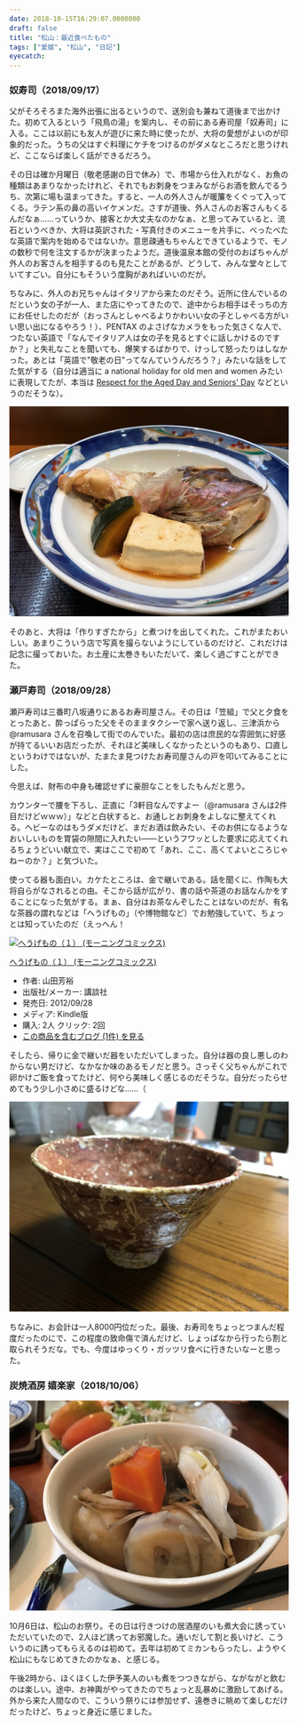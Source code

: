```yaml
---
date: 2018-10-15T16:29:07.0000000
draft: false
title: "松山：最近食べたもの"
tags: ["愛媛", "松山", "日記"]
eyecatch: 
---
```


<div class="section">
<h3>奴寿司（2018/09/17）</h3>
<p>父がそろそろまた海外出張に出るというので、送別会も兼ねて道後まで出かけた。初めて入るという「飛鳥の湯」を案内し、その前にある寿司屋「奴寿司」に入る。ここは以前にも友人が遊びに来た時に使ったが、大将の愛想がよいのが印象的だった。うちの父はすぐ料理にケチをつけるのがダメなところだと思うけれど、ここならば楽しく話ができるだろう。</p><p>その日は確か月曜日（敬老感謝の日で休み）で、市場から仕入れがなく、お魚の種類はあまりなかったけれど、それでもお刺身をつまみながらお酒を飲んでるうち、次第に場も温まってきた。すると、一人の外人さんが暖簾をくぐって入ってくる。ラテン系の鼻の高いイケメンだ。さすが道後、外人さんのお客さんもくるんだなぁ……っていうか、接客とか大丈夫なのかなぁ、と思ってみていると、流石というべきか、大将は英訳された・写真付きのメニューを片手に、べったべたな英語で案内を始めるではないか。意思疎通もちゃんとできているようで、モノの数秒で何を注文するかが決まったようだ。道後温泉本館の受付のおばちゃんが外人のお客さんを相手するのも見たことがあるが、どうして、みんな堂々としていてすごい。自分にもそういう度胸があればいいのだが。</p><p>ちなみに、外人のお兄ちゃんはイタリアから来たのだそう。近所に住んでいるのだという女の子が一人、また店にやってきたので、途中からお相手はそっちの方にお任せしたのだが（おっさんとしゃべるよりかわいい女の子としゃべる方がいい思い出になるやろう！）、PENTAX のよさげなカメラをもった気さくな人で、つたない英語で「なんでイタリア人は女の子を見るとすぐに話しかけるのですか？」と失礼なことを聞いても、爆笑するばかりで、けっして怒ったりはしなかった。あとは「英語で"敬老の日"ってなんていうんだろう？」みたいな話をしてた気がする（自分は適当に a national holiday for old men and women みたいに表現してたが、本当は <a href="https://eikaiwa.dmm.com/uknow/questions/13226/">Respect for the Aged Day and Seniors&#39; Day</a> などというのだそうな）。</p><p><span itemscope itemtype="http://schema.org/Photograph"><img src="20181015153910.png" alt="f:id:daruyanagi:20181015153910p:plain" title="f:id:daruyanagi:20181015153910p:plain" class="hatena-fotolife" itemprop="image"></span></p><p>そのあと、大将は「作りすぎたから」と煮つけを出してくれた。これがまたおいしい。あまりこういう店で写真を撮らないようにしているのだけど、これだけは記念に撮っておいた。お土産に太巻きもいただいて、楽しく過ごすことができた。</p>

</div>
<div class="section">
<h3>瀬戸寿司（2018/09/28）</h3>
<p>瀬戸寿司は三番町八坂通りにあるお寿司屋さん。その日は「笠組」で父と夕食をとったあと、酔っぱらった父をそのままタクシーで家へ送り返し、三津浜から @ramusara さんを召喚して街でのんでいた。最初の店は庶民的な雰囲気に好感が持てるいいお店だったが、それほど美味しくなかったというのもあり、口直しというわけではないが、たまたま見つけたお寿司屋さんの戸を叩いてみることにした。</p><p>今思えば、財布の中身も確認せずに豪胆なことをしたもんだと思う。</p><p>カウンターで腰を下ろし、正直に「3軒目なんですよー（@ramusara さんは2件目だけどｗｗｗ）」などと白状すると、お通しとお刺身をよしなに整えてくれる。ヘビーなのはもうダメだけど、まだお酒は飲みたい、そのお供になるようなおいしいものを胃袋の隙間に入れたい――というフワッとした要求に応えてくれるちょうどいい献立で、実はここで初めて「あれ、ここ、高くてよいところじゃねーのか？」と気づいた。</p><p>使ってる器も面白い。カケたところは、金で継いである。話を聞くに、作陶も大将自らがなされるとの由。そこから話が広がり、書の話や茶道のお話なんかをすることになった気がする。まぁ、自分はお茶なんぞしたことはないのだが、有名な茶器の謂れなどは「へうげもの」（や博物館など）でお勉強していて、ちょっとは知っていたのだ（えっへん！</p><p><div class="hatena-asin-detail"><a href="http://www.amazon.co.jp/exec/obidos/ASIN/B009KYBZPG/bestylesnet-22/"><img src="https://images-fe.ssl-images-amazon.com/images/I/51ohSU13s7L._SL160_.jpg" class="hatena-asin-detail-image" alt="へうげもの（１） (モーニングコミックス)" title="へうげもの（１） (モーニングコミックス)"></a><div class="hatena-asin-detail-info"><p class="hatena-asin-detail-title"><a href="http://www.amazon.co.jp/exec/obidos/ASIN/B009KYBZPG/bestylesnet-22/">へうげもの（１） (モーニングコミックス)</a></p><ul><li><span class="hatena-asin-detail-label">作者:</span> 山田芳裕</li><li><span class="hatena-asin-detail-label">出版社/メーカー:</span> 講談社</li><li><span class="hatena-asin-detail-label">発売日:</span> 2012/09/28</li><li><span class="hatena-asin-detail-label">メディア:</span> Kindle版</li><li><span class="hatena-asin-detail-label">購入</span>: 2人 <span class="hatena-asin-detail-label">クリック</span>: 2回</li><li><a href="http://d.hatena.ne.jp/asin/B009KYBZPG/bestylesnet-22" target="_blank">この商品を含むブログ (1件) を見る</a></li></ul></div><div class="hatena-asin-detail-foot"></div></div></p><p>そしたら、帰りに金で継いだ器をいただいてしまった。自分は器の良し悪しのわからない男だけど、なかなか味のあるモノだと思う。さっそく父ちゃんがこれで卵かけご飯を食ってたけど、何やら美味しく感じるのだそうな。自分だったらせめてもう少し小さめに盛るけどな……（</p><p><span itemscope itemtype="http://schema.org/Photograph"><img src="20181015161650.png" alt="f:id:daruyanagi:20181015161650p:plain" title="f:id:daruyanagi:20181015161650p:plain" class="hatena-fotolife" itemprop="image"></span></p><p>ちなみに、お会計は一人8000円位だった。最後、お寿司をちょっとつまんだ程度だったのにで、この程度の致命傷で済んだけど、しょっぱなから行ったら割と取られそうだな。でも、今度はゆっくり・ガッツリ食べに行きたいなーと思った。</p>

</div>
<div class="section">
<h3>炭焼酒房 嬉楽家（2018/10/06）</h3>
<p><span itemscope itemtype="http://schema.org/Photograph"><img src="20181015162117.png" alt="f:id:daruyanagi:20181015162117p:plain" title="f:id:daruyanagi:20181015162117p:plain" class="hatena-fotolife" itemprop="image"></span></p><p>10月6日は、松山のお祭り。その日は行きつけの居酒屋のいも煮大会に誘っていただいていたので、2人ほど誘ってお邪魔した。通いだして割と長いけど、こういうのに誘ってもらえるのは初めて。去年は初めてミカンもらったし、ようやく松山にもなじめてきたのかなぁ、と感じる。</p><p>午後2時から、ほくほくした伊予美人のいも煮をつつきながら、ながながと飲むのは楽しい。途中、お神輿がやってきたのでちょっと乱暴めに激励してあげる。外から来た人間なので、こういう祭りには参加せず、遠巻きに眺めて楽しむだけだったけど、ちょっと身近に感じました。</p>

</div>